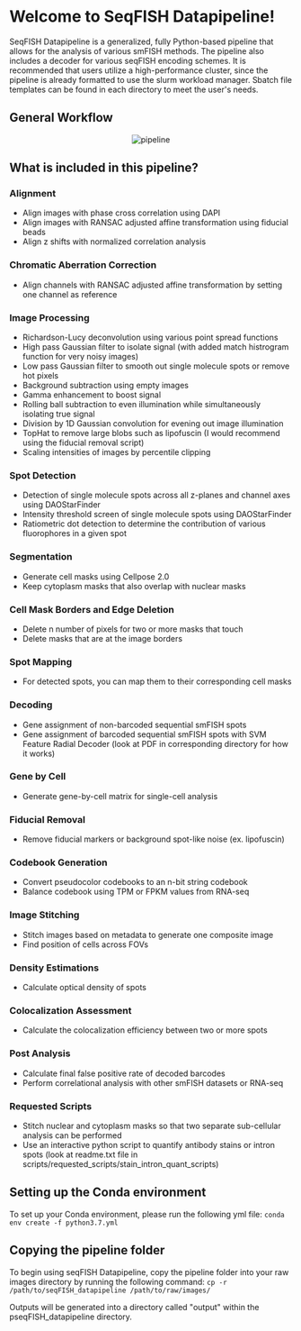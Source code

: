 # Welcome to SeqFISH Datapipeline!
SeqFISH Datapipeline is a generalized, fully Python-based pipeline that allows for the analysis of various smFISH methods. The pipeline also includes a decoder for various seqFISH encoding schemes. It is recommended that users utilize a high-performance cluster, since the pipeline is already formatted to use the slurm workload manager. Sbatch file templates can be found in each directory to meet the user's needs. 

## General Workflow
<p align="center">
<img src="https://github.com/CaiGroup/seqFISH_datapipeline/tree/restructured/images/pipline_format.png" alt="pipeline">
</p>

## What is included in this pipeline?
### Alignment
- Align images with phase cross correlation using DAPI
- Align images with RANSAC adjusted affine transformation using fiducial beads 
- Align z shifts with normalized correlation analysis
### Chromatic Aberration Correction
- Align channels with RANSAC adjusted affine transformation by setting one channel as reference
### Image Processing
- Richardson-Lucy deconvolution using various point spread functions
- High pass Gaussian filter to isolate signal (with added match histrogram function for very noisy images)
- Low pass Gaussian filter to smooth out single molecule spots or remove hot pixels 
- Background subtraction using empty images
- Gamma enhancement to boost signal
- Rolling ball subtraction to even illumination while simultaneously isolating true signal
- Division by 1D Gaussian convolution for evening out image illumination
- TopHat to remove large blobs such as lipofuscin (I would recommend using the fiducial removal script)
- Scaling intensities of images by percentile clipping
### Spot Detection
- Detection of single molecule spots across all z-planes and channel axes using DAOStarFinder  
- Intensity threshold screen of single molecule spots using DAOStarFinder
- Ratiometric dot detection to determine the contribution of various fluorophores in a given spot
### Segmentation
- Generate cell masks using Cellpose 2.0
- Keep cytoplasm masks that also overlap with nuclear masks
### Cell Mask Borders and Edge Deletion
- Delete n number of pixels for two or more masks that touch
- Delete masks that are at the image borders
### Spot Mapping
- For detected spots, you can map them to their corresponding cell masks
### Decoding
- Gene assignment of non-barcoded sequential smFISH spots
- Gene assignment of barcoded sequential smFISH spots with SVM Feature Radial Decoder (look at PDF  in corresponding directory for how it works)
### Gene by Cell 
- Generate gene-by-cell matrix for single-cell analysis
### Fiducial Removal
- Remove fiducial markers or background spot-like noise (ex. lipofuscin)
### Codebook Generation
- Convert pseudocolor codebooks to an n-bit string codebook
- Balance codebook using TPM or FPKM values from RNA-seq
### Image Stitching
- Stitch images based on metadata to generate one composite image
- Find position of cells across FOVs
### Density Estimations
- Calculate optical density of spots
### Colocalization Assessment
- Calculate the colocalization efficiency between two or more spots
### Post Analysis
- Calculate final false positive rate of decoded barcodes
- Perform correlational analysis with other smFISH datasets or RNA-seq
### Requested Scripts
- Stitch nuclear and cytoplasm masks so that two separate sub-cellular analysis can be performed
- Use an interactive python script to quantify antibody stains or intron spots (look at readme.txt file in scripts/requested_scripts/stain_intron_quant_scripts)

## Setting up the Conda environment

To set up your Conda environment, please run the following yml file: `conda env create -f python3.7.yml`

## Copying the pipeline folder

To begin using seqFISH Datapipeline, copy the pipeline folder into your raw images directory by running the following command: `cp -r /path/to/seqFISH_datapipeline /path/to/raw/images/`

Outputs will be generated into a directory called "output" within the pseqFISH_datapipeline directory.
